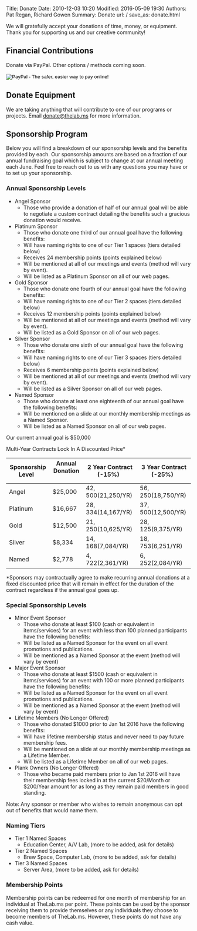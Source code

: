 Title: Donate
Date: 2010-12-03 10:20
Modified: 2016-05-09 19:30
Authors: Pat Regan, Richard Gowen
Summary: Donate
url: /
save_as: donate.html

We will gratefully accept your donations of time, money, or equipment. Thank you for supporting us and our creative community!

## Financial Contributions

Donate via PayPal. Other options / methods coming soon.

<form action="https://www.paypal.com/cgi-bin/webscr" method="post" target="_top"><input type="hidden" name="cmd" value="_s-xclick" /> <input type="hidden" name="hosted_button_id" value="VC42QSRCDCVBU" /> <input type="image" name="submit" src="https://www.paypalobjects.com/en_US/i/btn/btn_donateCC_LG.gif" alt="PayPal - The safer, easier way to pay online!" /> <img src="https://www.paypalobjects.com/en_US/i/scr/pixel.gif" alt="" width="1" height="1" border="0" /></form>

## Donate Equipment

We are taking anything that will contribute to one of our programs or projects. Email [donate@thelab.ms](mailto:donate@thelab.ms) for more information.

## Sponsorship Program

Below you will find a breakdown of our sponsorship levels and the benefits provided by each.  Our sponsorship amounts are based on a fraction of our annual fundraising goal which is subject to change at our annual meeting each June.  Feel free to reach out to us with any questions you may have or to set up your sponsorship.

### Annual Sponsorship Levels

* Angel Sponsor
    * Those who provide a donation of half of our annual goal will be able to negotiate a custom contract detailing the benefits such a gracious donation would receive.
* Platinum Sponsor
    * Those who donate one third of our annual goal have the following benefits:
    * Will have naming rights to one of our Tier 1 spaces (tiers detailed below)
    * Receives 24 membership points (points explained below)
    * Will be mentioned at all of our meetings and events (method will vary by event).
    * Will be listed as a Platinum Sponsor on all of our web pages.
* Gold Sponsor
    * Those who donate one fourth of our annual goal have the following benefits:
    * Will have naming rights to one of our Tier 2 spaces (tiers detailed below)
    * Receives 12 membership points (points explained below)
    * Will be mentioned at all of our meetings and events (method will vary by event).
    * Will be listed as a Gold Sponsor on all of our web pages.
* Silver Sponsor
    * Those who donate one sixth of our annual goal have the following benefits:
    * Will have naming rights to one of our Tier 3 spaces (tiers detailed below)
    * Receives 6 membership points (points explained below)
    * Will be mentioned at all of our meetings and events (method will vary by event).
    * Will be listed as a Silver Sponsor on all of our web pages.
* Named Sponsor
    * Those who donate at least one eighteenth of our annual goal have the following benefits:
    * Will be mentioned on a slide at our monthly membership meetings as a Named Sponsor.
    * Will be listed as a Named Sponsor on all of our web pages.

Our current annual goal is $50,000

Multi-Year Contracts Lock In A Discounted Price*

| Sponsorship Level &nbsp; | Annual Donation &nbsp; | 2 Year Contract (-15%) &nbsp; | 3 Year Contract (-25%) &nbsp; |
| ---------- | ---------- | ---------- | ---------- |
| Angel | $25,000 | $42,500 ($21,250/YR) | $56,250 ($18,750/YR) |
| Platinum | $16,667 | $28,334 ($14,167/YR) | $37,500 ($12,500/YR) |
| Gold | $12,500 | $21,250 ($10,625/YR) | $28,125 ($9,375/YR) |
| Silver | $8,334 | $14,168 ($7,084/YR) | $18,753 ($6,251/YR) |
| Named | $2,778 | $4,722 ($2,361/YR) | $6,252 ($2,084/YR) |

*Sponsors may contractually agree to make recurring annual donations at a fixed discounted price that will remain in effect for the duration of the contract regardless if the annual goal goes up.

### Special Sponsorship Levels

* Minor Event Sponsor
    * Those who donate at least $100 (cash or equivalent in items/services) for an event with less than 100 planned participants have the following benefits:
    * Will be listed as a Named Sponsor for the event on all event promotions and publications.
    * Will be mentioned as a Named Sponsor at the event (method will vary by event)
* Major Event Sponsor
    * Those who donate at least $1500 (cash or equivalent in items/services) for an event with 100 or more planned participants have the following benefits:
    * Will be listed as a Named Sponsor for the event on all event promotions and publications.
    * Will be mentioned as a Named Sponsor at the event (method will vary by event)
* Lifetime Members (No Longer Offered)
    * Those who donated $1000 prior to Jan 1st 2016 have the following benefits:
    * Will have lifetime membership status and never need to pay future membership fees.
    * Will be mentioned on a slide at our monthly membership meetings as a Lifetime Member.
    * Will be listed as a Lifetime Member on all of our web pages.
* Plank Owners (No Longer Offered)
    * Those who became paid members prior to Jan 1st 2016 will have their membership fees locked in at the current $20/Month or $200/Year amount for as long as they remain paid members in good standing.

Note:  Any sponsor or member who wishes to remain anonymous can opt out of benefits that would name them.

### Naming Tiers

* Tier 1 Named Spaces
    * Education Center, A/V Lab, (more to be added, ask for details)
* Tier 2 Named Spaces
    * Brew Space, Computer Lab, (more to be added, ask for details)
* Tier 3 Named Spaces
    * Server Area, (more to be added, ask for details)

### Membership Points

Membership points can be redeemed for one month of membership for an individual at TheLab.ms per point.  These points can be used by the sponsor receiving them to provide themselves or any individuals they choose to become members of TheLab.ms.  However, these points do not have any cash value.

